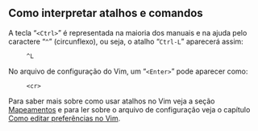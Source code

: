 Como interpretar atalhos e comandos
-----------------------------------

A tecla “`<Ctrl>`” é representada na maioria dos manuais e na ajuda pelo
caractere “`^`” (circunflexo), ou seja, o atalho “`Ctrl-L`” aparecerá assim:

         ^L

No arquivo de configuração do Vim, um “`<Enter>`” pode aparecer como:

         <cr>

Para saber mais sobre como usar atalhos no Vim veja a seção
[Mapeamentos]() e para ler sobre o arquivo de configuração veja
o capítulo [Como editar preferências no Vim]().
